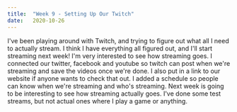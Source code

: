 ```yaml
---
title:  "Week 9 - Setting Up Our Twitch"
date:   2020-10-26
---
```

I've been playing around with Twitch, and trying to figure out what all I need to actually stream. I think I have everything all figured out, and I'll start streaming next week! I'm very interested to see how streaming goes. I connected our twitter, facebook and youtube so twitch can post when we're streaming and save the videos once we're done. I also put in a link to our website if anyone wants to check that out. I added a schedule so people can know when we're streaming and who's streaming. Next week is going to be interesting to see how streaming actually goes. I've done some test streams, but not actual ones where I play a game or anything. 
